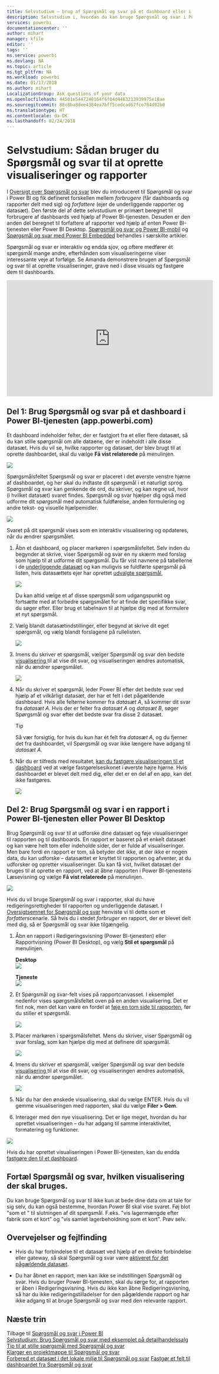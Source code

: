 ```yaml
---
title: Selvstudium – brug af Spørgsmål og svar på et dashboard eller i en rapport
description: Selvstudium i, hvordan du kan bruge Spørgsmål og svar i Power BI til at oprette nye visualiseringer på dashboards og i rapporter.
services: powerbi
documentationcenter: ''
author: mihart
manager: kfile
editor: ''
tags: ''
ms.service: powerbi
ms.devlang: NA
ms.topic: article
ms.tgt_pltfrm: NA
ms.workload: powerbi
ms.date: 01/17/2018
ms.author: mihart
LocalizationGroup: Ask questions of your data
ms.openlocfilehash: 44501e5447248164f6f04d4463213939975e18ae
ms.sourcegitcommit: 88c8ba8dee4384ea7bff5cedcad67fce784d92b0
ms.translationtype: HT
ms.contentlocale: da-DK
ms.lasthandoff: 02/24/2018
---
```

# <a name="tutorial-how-to-use-qa-to-create-visualizations-and-build-reports"></a>Selvstudium: Sådan bruger du Spørgsmål og svar til at oprette visualiseringer og rapporter
I [Oversigt over Spørgsmål og svar](power-bi-q-and-a.md) blev du introduceret til Spørgsmål og svar i Power BI og fik defineret forskellen mellem *forbrugere* (får dashboards og rapporter delt med sig) og *forfattere* (ejer de underliggende rapporter og datasæt). Den første del af dette selvstudium er primært beregnet til forbrugere af dashboards ved hjælp af Power BI-tjenesten. Desuden er den anden del beregnet til forfattere af rapporter ved hjælp af enten Power BI-tjenesten eller Power BI Desktop. [Spørgsmål og svar og Power BI-mobil](mobile-apps-ios-qna.md) og [Spørgsmål og svar med Power BI Embedded](developer/qanda.md) behandles i særskilte artikler.

Spørgsmål og svar er interaktiv og endda sjov, og oftere medfører ét spørgsmål mange andre, efterhånden som visualiseringerne viser interessante veje at forfølge. Se Amanda demonstrere brugen af Spørgsmål og svar til at oprette visualiseringer, grave ned i disse visuals og fastgøre dem til dashboards.

<iframe width="560" height="315" src="https://www.youtube.com/embed/qMf7OLJfCz8?list=PL1N57mwBHtN0JFoKSR0n-tBkUJHeMP2cP" frameborder="0" allowfullscreen></iframe>

## <a name="part-1-use-qa-on-a-dashboard-in-power-bi-service-apppowerbicom"></a>Del 1: Brug Spørgsmål og svar på et dashboard i Power BI-tjenesten (app.powerbi.com)
Et dashboard indeholder felter, der er fastgjort fra et eller flere datasæt, så du kan stille spørgsmål om alle dataene, der er indeholdt i alle disse datasæt. Hvis du vil se, hvilke rapporter og datasæt, der blev brugt til at oprette dashboardet, skal du vælge **Få vist relaterede** på menulinjen.

![](media/power-bi-tutorial-q-and-a/power-bi-view-related.png)

Spørgsmålsfeltet Spørgsmål og svar er placeret i det øverste venstre hjørne af dashboardet, og her skal du indtaste dit spørgsmål i et naturligt sprog. Spørgsmål og svar kan genkende de ord, du skriver, og kan regne ud, hvor (i hvilket datasæt) svaret findes. Spørgsmål og svar hjælper dig også med udforme dit spørgsmål med automatisk fuldførelse, anden formulering og andre tekst- og visuelle hjælpemidler.

![](media/power-bi-tutorial-q-and-a/powerbi-qna.png)

Svaret på dit spørgsmål vises som en interaktiv visualisering og opdateres, når du ændrer spørgsmålet.

1. Åbn et dashboard, og placer markøren i spørgsmålsfeltet. Selv inden du begynder at skrive, viser Spørgsmål og svar en ny skærm med forslag som hjælp til at udforme dit spørgsmål. Du får vist navnene på tabellerne i de [underliggende datasæt](service-get-data.md) og kan muligvis se fuldførte spørgsmål på listen, hvis datasættets ejer har oprettet [udvalgte spørgsmål](service-q-and-a-create-featured-questions.md),

   ![](media/power-bi-tutorial-q-and-a/powerbi-qna-cursor.png)

   Du kan altid vælge et af disse spørgsmål som udgangspunkt og fortsætte med at forbedre spørgsmålet for at finde det specifikke svar, du søger efter. Eller brug et tabelnavn til at hjælpe dig med at formulere et nyt spørgsmål.

2. Vælg blandt datasætindstillinger, eller begynd at skrive dit eget spørgsmål, og vælg blandt forslagene på rullelisten.

   ![](media/power-bi-tutorial-q-and-a/powerbi-qna-list.png)

3. Imens du skriver et spørgsmål, vælger Spørgsmål og svar den bedste [visualisering ](power-bi-visualization-types-for-reports-and-q-and-a.md)til at vise dit svar, og visualiseringen ændres automatisk, når du ændrer spørgsmålet.

   ![](media/power-bi-tutorial-q-and-a/powerbi-qna-viz.png)

4. Når du skriver et spørgsmål, leder Power BI efter det bedste svar ved hjælp af et vilkårligt datasæt, der har et felt i det pågældende dashboard.  Hvis alle felterne kommer fra *datasæt A*, så kommer dit svar fra *datasæt A*.  Hvis der er felter fra *datasæt A* og *datasæt B*, søger Spørgsmål og svar efter det bedste svar fra disse 2 datasæt.

   > [!TIP]
   > Så vær forsigtig, for hvis du kun har ét felt fra *datasæt A*, og du fjerner det fra dashboardet, vil Spørgsmål og svar ikke længere have adgang til *datasæt A*.
   >
   >
5. Når du er tilfreds med resultatet, [kan du fastgøre visualiseringen til et dashboard](service-dashboard-pin-tile-from-q-and-a.md) ved at vælge fastgørelsesikonet i øverste højre hjørne. Hvis dashboardet er blevet delt med dig, eller det er en del af en app, kan det ikke fastgøres.

   ![](media/power-bi-tutorial-q-and-a/pbi_qna_finish-typing-question.jpg)

##    <a name="part-2-use-qa-in-a-report-in-power-bi-service-or-power-bi-desktop"></a>Del 2: Brug Spørgsmål og svar i en rapport i Power BI-tjenesten eller Power BI Desktop

Brug Spørgsmål og svar til at udforske dine datasæt og føje visualiseringer til rapporten og til dashboards. En rapport er baseret på et enkelt datasæt og kan være helt tom eller indeholde sider, der er fulde af visualiseringer. Men bare fordi en rapport er tom, så betyder det ikke, at der ikke er nogen data, du kan udforske – datasættet er knyttet til rapporten og afventer, at du udforsker og opretter visualiseringer.  Du kan få vist, hvilket datasæt der bruges til at oprette en rapport, ved at åbne rapporten i Power BI-tjenestens Læsevisning og vælge **Få vist relaterede** på menulinjen.

![](media/power-bi-tutorial-q-and-a/power-bi-view-related.png)

Hvis du vil bruge Spørgsmål og svar i rapporter, skal du have redigeringsrettigheder til rapporten og underliggende datasæt. I [Oversigtsemnet for Spørgsmål og svar](power-bi-q-and-a.md) henviste vi til dette som et *forfatter*scenarie. Så hvis du i stedet *forbruger* en rapport, der er blevet delt med dig, så er Spørgsmål og svar ikke tilgængelig.

1. Åbn en rapport i Redigeringsvisning (Power BI-tjenesten) eller Rapportvisning (Power BI Desktop), og vælg **Stil et spørgsmål** på menulinjen.

    **Desktop**    
    ![](media/power-bi-tutorial-q-and-a/power-bi-desktop-question.png)

    **Tjeneste**    
    ![](media/power-bi-tutorial-q-and-a/power-bi-service.png)

2. Et Spørgsmål og svar-felt vises på rapportcanvasset. I eksemplet nedenfor vises spørgsmålsfeltet oven på en anden visualisering. Det er fint nok, men det kan være en fordel at [føje en tom side til rapporten](power-bi-report-add-page.md), før du stiller et spørgsmål.

    ![](media/power-bi-tutorial-q-and-a/power-bi-ask-question.png)

3. Placer markøren i spørgsmålsfeltet. Mens du skriver, viser Spørgsmål og svar forslag, som kan hjælpe dig med at definere dit spørgsmål.

   ![](media/power-bi-tutorial-q-and-a/power-bi-q-and-a-suggestions.png)

4. Imens du skriver et spørgsmål, vælger Spørgsmål og svar den bedste [visualisering ](power-bi-visualization-types-for-reports-and-q-and-a.md)til at vise dit svar, og visualiseringen ændres automatisk, når du ændrer spørgsmålet.

   ![](media/power-bi-tutorial-q-and-a/power-bi-q-and-a-visual.png)

5. Når du har den ønskede visualisering, skal du vælge ENTER. Hvis du vil gemme visualiseringen med rapporten, skal du vælge **Filer > Gem**.

6. Interager med den nye visualisering. Det er lige meget, hvordan du har oprettet visualiseringen – du har adgang til samme interaktivitet, formatering og funktioner.

  ![](media/power-bi-tutorial-q-and-a/power-bi-q-and-a-ellipses.png)

  Hvis du har oprettet visualiseringen i Power BI-tjenesten, kan du endda [fastgøre den til et dashboard](service-dashboard-pin-tile-from-q-and-a.md).

## <a name="tell-qa-which-visualization-to-use"></a>Fortæl Spørgsmål og svar, hvilken visualisering der skal bruges.
Du kan bruge Spørgsmål og svar til ikke kun at bede dine data om at tale for sig selv, du kan også bestemme, hvordan Power BI skal vise svaret. Føj blot "som et <visualization type>" til slutningen af dit spørgsmål.  F.eks. "vis lagermængde efter fabrik som et kort" og "vis samlet lagerbeholdning som et kort".  Prøv selv.

##  <a name="considerations-and-troubleshooting"></a>Overvejelser og fejlfinding
- Hvis du har forbindelse til et datasæt ved hjælp af en direkte forbindelse eller gateway, så skal Spørgsmål og svar være [aktiveret for det pågældende datasæt](service-q-and-a-direct-query.md).

- Du har åbnet en rapport, men kan ikke se indstillingen Spørgsmål og svar. Hvis du bruger Power BI-tjenesten, skal du sørge for, at rapporten er åben i Redigeringsvisning. Hvis du ikke kan åbne Redigeringsvisning, så har du ikke redigeringstilladelser for den pågældende rapport og har ikke adgang til at bruge Spørgsmål og svar med den relevante rapport.

## <a name="next-steps"></a>Næste trin
Tilbage til [Spørgsmål og svar i Power BI](power-bi-q-and-a.md)   
[Selvstudium: Brug Spørgsmål og svar med eksemplet på detailhandelssalg](power-bi-visualization-introduction-to-q-and-a.md)   
[Tip til at stille spørgsmål med Spørgsmål og svar](service-q-and-a-tips.md)   
[Klargør en projektmappe til Spørgsmål og svar](service-prepare-data-for-q-and-a.md)  
[Forbered et datasæt i det lokale miljø til Spørgsmål og svar](service-q-and-a-direct-query.md)
[Fastgør et felt til dashboardet fra Spørgsmål og svar](service-dashboard-pin-tile-from-q-and-a.md)
